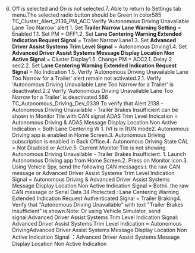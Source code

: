 6. Off is selected and On is not selected.7. Able to return to Settings tab menu.The selected radio button should be Green in color585 TC_Cluster_Alert_2136_PM_ACC Verify 'Autonomous Driving Unavailable Lane Too Narrow' alert 1. Set **Trailer Narrow Lane Warning Setting** = Enabled 1.1. Set PM = OFF1.2. Set **Lane Centering Warning Extended Indication Request Signal** = Trailer Narrow Lane1.3. Set **Advanced Driver Assist Systems Trim Level Signal** = Autonomous Driving1.4. Set **Advanced Driver Assist Systems Message Display Location Non Active Signal** = Cluster Display1.5. Change PM = ACC2.1. Delay 2 sec2.2. Set **Lane Centering Warning Extended Indication Request Signal** = No Indication 1.5. Verify 'Autonomous Driving Unavailable Lane Too Narrow for a Trailer' alert remain not activated.2.1. Verify 'Autonomous Driving Unavailable Lane Too Narrow for a Trailer' is deactivated.2.2 Verify 'Autonomous Driving Unavailable Lane Too Narrow for a Trailer' is deactivated.586 TC_Autonomous_Driving_Dev_0339 To verify that Alert 2138 - Autonomous Driving Unavailable - Trailer Brakes Insufficient can be shown in Monitor Tile with CAN signal ADAS Trim Level Indication = Autonomous Driving & ADAS Message Display Location Non Active Indication = Both Lane Centering W 1. IVI is in RUN mode2. Autonomous Driving app is enabled in Home Screen.3. Autonomous Driving subscription is enabled in Back Office.4. Autonomous Driving State CAL = Not Disabled or Active.5. Current Monitor Tile is not showing Autonomous Driving Unavailable - Trailer Brakes Insufficient. 1. Launch Autonomous Driving app from Home Screen.2. Press on Monitor icon.3. Using Vehicle Spy, send the following CAN messages:i. the raw CAN message or Advanced Driver Assist Systems Trim Level Indication Signal = Autonomous Driving & Advanced Driver Assist Systems Message Display Location Non Active Indication Signal = Bothii. the raw CAN message or Serial Data 34 Protected : Lane Centering Warning Extended Indication Request Authenticated Signal = Trailer Braking4. Verify that "Autonomous Driving Unavailable" with text "Trailer Brakes Insufficient" is shown.Note: Or using Vehicle Simulator, send signal:Advanced Driver Assist Systems Trim Level Indication Signal: Advanced Driver Assist Systems Trim Level Indication = Autonomous DrivingAdvanced Driver Assist Systems Message Display Location Non Active Indication Signal ：Advanced Driver Assist Systems Message Display Location Non Active Indication